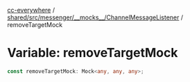 [cc-everywhere](../../../../../../index.md) / [shared/src/messenger/\_\_mocks\_\_/ChannelMessageListener](../index.md) / removeTargetMock

# Variable: removeTargetMock

```ts
const removeTargetMock: Mock<any, any, any>;
```
